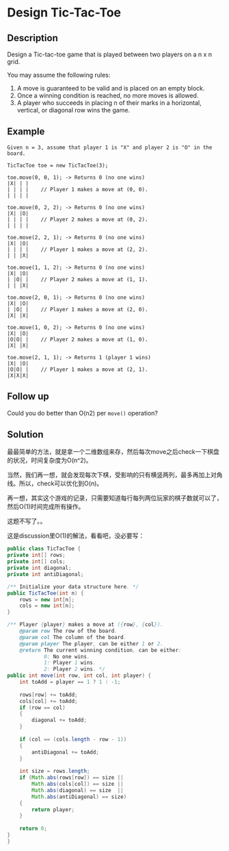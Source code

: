 # Design Tic-Tac-Toe

## Description

Design a Tic-tac-toe game that is played between two players on a n x n grid.

You may assume the following rules:

1. A move is guaranteed to be valid and is placed on an empty block.
2. Once a winning condition is reached, no more moves is allowed.
3. A player who succeeds in placing n of their marks in a horizontal, vertical, or diagonal row wins the game.

## Example

```text
Given n = 3, assume that player 1 is "X" and player 2 is "O" in the board.

TicTacToe toe = new TicTacToe(3);

toe.move(0, 0, 1); -> Returns 0 (no one wins)
|X| | |
| | | |    // Player 1 makes a move at (0, 0).
| | | |

toe.move(0, 2, 2); -> Returns 0 (no one wins)
|X| |O|
| | | |    // Player 2 makes a move at (0, 2).
| | | |

toe.move(2, 2, 1); -> Returns 0 (no one wins)
|X| |O|
| | | |    // Player 1 makes a move at (2, 2).
| | |X|

toe.move(1, 1, 2); -> Returns 0 (no one wins)
|X| |O|
| |O| |    // Player 2 makes a move at (1, 1).
| | |X|

toe.move(2, 0, 1); -> Returns 0 (no one wins)
|X| |O|
| |O| |    // Player 1 makes a move at (2, 0).
|X| |X|

toe.move(1, 0, 2); -> Returns 0 (no one wins)
|X| |O|
|O|O| |    // Player 2 makes a move at (1, 0).
|X| |X|

toe.move(2, 1, 1); -> Returns 1 (player 1 wins)
|X| |O|
|O|O| |    // Player 1 makes a move at (2, 1).
|X|X|X|
```

## Follow up

Could you do better than O\(n2\) per `move()` operation?

## Solution

最最简单的方法，就是拿一个二维数组来存，然后每次move之后check一下棋盘的状况，时间复杂度为O\(n^2\)。

当然，我们再一想，就会发现每次下棋，受影响的只有横竖两列，最多再加上对角线。所以，check可以优化到O\(n\)。

再一想，其实这个游戏的记录，只需要知道每行每列两位玩家的棋子数就可以了，然后O\(1\)时间完成所有操作。

这题不写了。。

这是discussion里O\(1\)的解法，看看吧，没必要写：

```java
public class TicTacToe {
private int[] rows;
private int[] cols;
private int diagonal;
private int antiDiagonal;

/** Initialize your data structure here. */
public TicTacToe(int n) {
    rows = new int[n];
    cols = new int[n];
}

/** Player {player} makes a move at ({row}, {col}).
    @param row The row of the board.
    @param col The column of the board.
    @param player The player, can be either 1 or 2.
    @return The current winning condition, can be either:
            0: No one wins.
            1: Player 1 wins.
            2: Player 2 wins. */
public int move(int row, int col, int player) {
    int toAdd = player == 1 ? 1 : -1;
    
    rows[row] += toAdd;
    cols[col] += toAdd;
    if (row == col)
    {
        diagonal += toAdd;
    }
    
    if (col == (cols.length - row - 1))
    {
        antiDiagonal += toAdd;
    }
    
    int size = rows.length;
    if (Math.abs(rows[row]) == size ||
        Math.abs(cols[col]) == size ||
        Math.abs(diagonal) == size  ||
        Math.abs(antiDiagonal) == size)
    {
        return player;
    }
    
    return 0;
}
}
```



